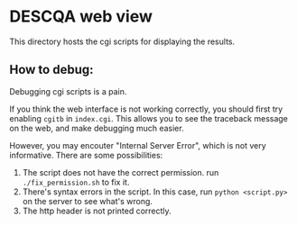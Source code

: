 # DESCQA web view

This directory hosts the cgi scripts for displaying the results.


## How to debug:

Debugging cgi scripts is a pain.

If you think the web interface is not working correctly, you should first try enabling `cgitb` in `index.cgi`. This allows you to see the traceback message on the web, and make debugging much easier. 

However, you may encouter "Internal Server Error", which is not very informative. There are some possibilities: 

1.  The script does not have the correct permission. run `./fix_permission.sh` to fix it.
2.  There's syntax errors in the script. In this case, run `python <script.py>` on the server to see what's wrong. 
3.  The http header is not printed correctly. 
